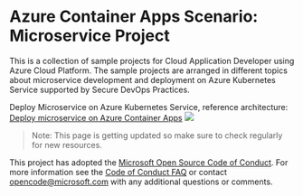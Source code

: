 # Azure Container Apps Scenario: Microservice Project

This is a collection of sample projects for Cloud Application Developer using Azure Cloud Platform. The sample projects are arranged in different topics about microservice development and deployment on Azure Kubernetes Service supported by Secure DevOps Practices.

Deploy Microservice on Azure Kubernetes Service, reference architecture:
[Deploy microservice on Azure Container Apps](https://learn.microsoft.com/en-us/azure/architecture/example-scenario/serverless/microservices-with-container-apps)
![](https://learn.microsoft.com/en-us/azure/architecture/example-scenario/serverless/media/microservices-with-container-apps-runtime-diagram.png)

> Note: This page is getting updated so make sure to check regularly for new resources.

This project has adopted the [Microsoft Open Source Code of Conduct](https://opensource.microsoft.com/codeofconduct/). For more information see the [Code of Conduct FAQ](https://opensource.microsoft.com/codeofconduct/faq/) or contact [opencode@microsoft.com](mailto:opencode@microsoft.com) with any additional questions or comments.
